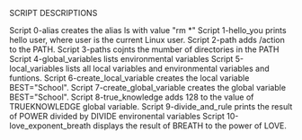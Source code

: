 SCRIPT DESCRIPTIONS

Script 0-alias creates the alias ls with value "rm *"
Script 1-hello_you prints hello user, where user is the current Linux user.
Script 2-path adds /action to the PATH.
Script 3-paths cojnts the mumber of directories in the PATH
Script 4-global_variables lists environmental variables
Script 5-local_variables lists all local variables and environmental variables and funtions.
Script 6-create_local_variable creates the local variable BEST="School".
Script 7-create_global_variable creates the global variable BEST="School".
Script 8-true_knowledge adds 128 to the value of TRUEKNOWLEDGE global variable.
Script 9-divide_and_rule prints the result of POWER divided by DIVIDE environental variables
Script 10-love_exponent_breath displays the result of BREATH to the power of LOVE.





